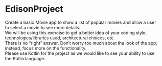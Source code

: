 # EdisonProject
Create a basic Movie app to show a list of popular movies and allow a user to select a movie to see more details.  
We will be using this exercise to get a better idea of your coding style, technologies/libraries used, architectural choices, etc.  
There is no “right” answer.  Don’t worry too much about the look of the app; instead, focus more on the functionality.  
Please use Kotlin for the project as we would like to see your ability to use the Kotlin language.  
